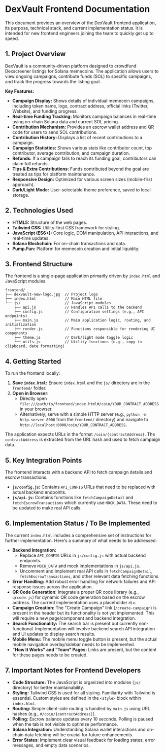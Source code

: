 # DexVault Frontend Documentation

This document provides an overview of the DexVault frontend application, its purpose, technical stack, and current implementation status. It is intended for new frontend engineers joining the team to quickly get up to speed.

## 1. Project Overview

DexVault is a community-driven platform designed to crowdfund Dexscreener listings for Solana memecoins. The application allows users to view ongoing campaigns, contribute funds (SOL) to specific campaigns, and track the progress towards the listing goal.

**Key Features:**
*   **Campaign Display:** Shows details of individual memecoin campaigns, including token name, logo, contract address, official links (Twitter, Website), and funding progress.
*   **Real-time Funding Tracking:** Monitors campaign balances in real-time using on-chain Solana data and current SOL pricing.
*   **Contribution Mechanism:** Provides an escrow wallet address and QR code for users to send SOL contributions.
*   **Contribution History:** Displays a list of recent contributions to a campaign.
*   **Campaign Statistics:** Shows various stats like contributor count, top contributor, average contribution, and campaign duration.
*   **Refunds:** If a campaign fails to reach its funding goal, contributors can claim full refunds.
*   **Tips & Extra Contributions:** Funds contributed beyond the goal are treated as tips for platform maintenance.
*   **Responsive Design:** Optimized for various screen sizes (mobile-first approach).
*   **Dark/Light Mode:** User-selectable theme preference, saved to local storage.

## 2. Technologies Used

*   **HTML5:** Structure of the web pages.
*   **Tailwind CSS:** Utility-first CSS framework for styling.
*   **JavaScript (ES6+):** Core logic, DOM manipulation, API interactions, and real-time updates.
*   **Solana Blockchain:** For on-chain transactions and data.
*   **Pump.Fun:** Platform for memecoin creation and initial liquidity.

## 3. Frontend Structure

The frontend is a single-page application primarily driven by `index.html` and JavaScript modules.

```
frontend/
├── dexvault-new-logo.jpg  // Project logo
├── index.html             // Main HTML file
└── js/                    // JavaScript modules
    ├── api.js             // Handles API calls to the backend
    ├── config.js          // Configuration settings (e.g., API endpoints)
    ├── main.js            // Main application logic, routing, and initialization
    ├── render.js          // Functions responsible for rendering UI components
    ├── theme.js           // Dark/light mode toggle logic
    └── utils.js           // Utility functions (e.g., copy to clipboard, date formatting)
```

## 4. Getting Started

To run the frontend locally:

1.  **Save `index.html`:** Ensure `index.html` and the `js/` directory are in the `frontend/` folder.
2.  **Open in Browser:**
    *   Directly open `file:///path/to/frontend/index.html#/coin/YOUR_CONTRACT_ADDRESS` in your browser.
    *   Alternatively, serve with a simple HTTP server (e.g., `python -m http.server 8000` from the `frontend/` directory) and navigate to `http://localhost:8000/coin/YOUR_CONTRACT_ADDRESS`.

The application expects URLs in the format `/coin/{contractAddress}`. The `contractAddress` is extracted from the URL hash and used to fetch campaign data.

## 5. Key Integration Points

The frontend interacts with a backend API to fetch campaign details and escrow transactions.

*   **`js/config.js`:** Contains `API_CONFIG` URLs that need to be replaced with actual backend endpoints.
*   **`js/api.js`:** Contains functions like `fetchCampaignDetail` and `fetchEscrowTransactions` which currently use `MOCK_DATA`. These need to be updated to make real API calls.

## 6. Implementation Status / To Be Implemented

The current `index.html` includes a comprehensive set of instructions for further implementation. Here's a summary of what needs to be addressed:

*   **Backend Integration:**
    *   Replace `API_CONFIG` URLs in `js/config.js` with actual backend endpoints.
    *   Remove `MOCK_DATA` and mock implementations in `js/api.js`.
    *   Uncomment and implement real API calls in `fetchCampaignDetail`, `fetchEscrowTransactions`, and other relevant data fetching functions.
*   **Error Handling:** Add robust error handling for network failures and API response issues across the application.
*   **QR Code Generation:** Integrate a proper QR code library (e.g., `qrcode.js`) for dynamic QR code generation based on the escrow address. The current implementation uses a placeholder `div`.
*   **Campaign Creation:** The "Create Campaign" link (`/create-campaign`) is present in the header but its functionality is not yet implemented. This will require a new page/component and backend integration.
*   **Search Functionality:** The search bar is present but currently non-functional. Implementation will involve backend search API integration and UI updates to display search results.
*   **Mobile Menu:** The mobile menu toggle button is present, but the actual mobile navigation overlay/sidebar needs to be implemented.
*   **"How It Works" and "Team" Pages:** Links are present, but the content for these pages needs to be created.

## 7. Important Notes for Frontend Developers

*   **Code Structure:** The JavaScript is organized into modules (`js/` directory) for better maintainability.
*   **Styling:** Tailwind CSS is used for all styling. Familiarity with Tailwind is essential. Custom styles are defined in the `<style>` block within `index.html`.
*   **Routing:** Simple client-side routing is handled by `main.js` using URL hashes (e.g., `#/coin/{contractAddress}`).
*   **Polling:** Escrow balance updates every 10 seconds. Polling is paused when the tab is not visible to optimize performance.
*   **Solana Integration:** Understanding Solana wallet interactions and on-chain data fetching will be crucial for future enhancements.
*   **Error States:** Implement clear visual feedback for loading states, error messages, and empty data scenarios.
